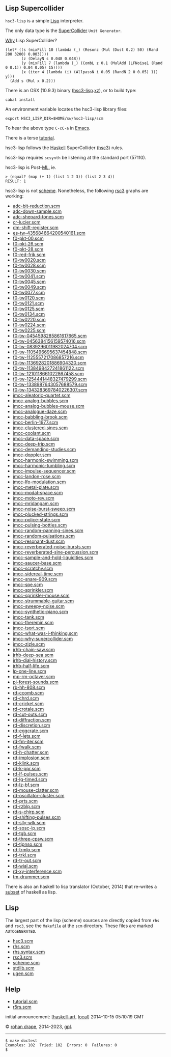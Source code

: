 Lisp Supercollider
------------------

<!-- American Primitive, Vol. 2 -->

`hsc3-lisp` is a simple
[Lisp](http://www-formal.stanford.edu/jmc/history/lisp/lisp.html)
interpreter.

The only data type is the
[SuperCollider](http://audiosynth.com/)
`Unit Generator`.

[Why](http://rohandrape.net/?t=hsc3-graphs&e=lib/sc/graph/jmcc-why-supercollider.scd) Lisp SuperCollider?

~~~~
(let* ((s (mixFill 10 (lambda (_) (Resonz (Mul (Dust 0.2) 50) (Rand 200 3200) 0.003))))
       (z (DelayN s 0.048 0.048))
       (y (mixFill 7 (lambda (_) (CombL z 0.1 (MulAdd (LFNoise1 (Rand 0 0.1)) 0.04 0.05) 15))))
       (x (iter 4 (lambda (i) (AllpassN i 0.05 (RandN 2 0 0.05) 1)) y)))
  (Add s (Mul x 0.2)))
~~~~

There is an OSX (10.9.3) binary
([hsc3-lisp](sw/hsc3-lisp/osx/hsc3-lisp.xz).[xz](http://tukaani.org/xz/)),
or to build type:

~~~~
cabal install
~~~~

An environment variable locates the hsc3-lisp library files:

~~~~
export HSC3_LISP_DIR=$HOME/sw/hsc3-lisp/scm
~~~~

To hear the above type `C-cC-a` in
[Emacs](http://www.gnu.org/software/emacs/).

<!--
Or in a shell type:

~~~~
hsc3-lisp ~/sw/rsc3/help/graph/jmcc-why-supercollider.scm
~~~~
-->

There is a terse [tutorial](http://rohandrape.net/?t=hsc3-lisp&e=help/tutorial.scm).

<!--
and [translations](?t=hsc3-lisp&e=help/jmcc.lisp) of graphs by [James
McCartney](http://audiosynth.com/autobio/emu.jpg) from the `SC2`
manual.
-->

<!-- hsc3-lisp is `case-insensitive`. -->

<!-- In emacs you can type `C-x C-l` to time travel. -->

hsc3-lisp follows the
[Haskell](http://haskell.org/)
SuperCollider
([hsc3](http://rohandrape.net/?t=hsc3))
rules.

hsc3-lisp requires `scsynth` be listening at the standard port (57110).

hsc3-lisp is Post-[ML](http://standardml.org), ie.

    > (equal? (map (+ 1) (list 1 2 3)) (list 2 3 4))
    RESULT: 1

hsc3-lisp is not [scheme](http://library.readscheme.org/standards.html).
Nonetheless, the following [rsc3](http://rohandrape.net/?t=rsc3) graphs are working:

- [adc-bit-reduction.scm](?t=rsc3&e=help/graph/adc-bit-reduction.scm)
- [adc-down-sample.scm](?t=rsc3&e=help/graph/adc-down-sample.scm)
- [adc-shepard-tones.scm](?t=rsc3&e=help/graph/adc-shepard-tones.scm)
- [cr-lucier.scm](?t=rsc3&e=help/graph/cr-lucier.scm)
- [dm-shift-register.scm](?t=rsc3&e=help/graph/dm-shift-register.scm)
- [es-tw-435684664200540161.scm](?t=rsc3&e=help/graph/es-tw-435684664200540161.scm)
- [f0-pkt-00.scm](?t=rsc3&e=help/graph/f0-pkt-00.scm)
- [f0-pkt-26.scm](?t=rsc3&e=help/graph/f0-pkt-26.scm)
- [f0-pkt-28.scm](?t=rsc3&e=help/graph/f0-pkt-28.scm)
- [f0-red-frik.scm](?t=rsc3&e=help/graph/f0-red-frik.scm)
- [f0-tw0020.scm](?t=rsc3&e=help/graph/f0-tw0020.scm)
- [f0-tw0028.scm](?t=rsc3&e=help/graph/f0-tw0028.scm)
- [f0-tw0030.scm](?t=rsc3&e=help/graph/f0-tw0030.scm)
- [f0-tw0041.scm](?t=rsc3&e=help/graph/f0-tw0041.scm)
- [f0-tw0045.scm](?t=rsc3&e=help/graph/f0-tw0045.scm)
- [f0-tw0049.scm](?t=rsc3&e=help/graph/f0-tw0049.scm)
- [f0-tw0077.scm](?t=rsc3&e=help/graph/f0-tw0077.scm)
- [f0-tw0120.scm](?t=rsc3&e=help/graph/f0-tw0120.scm)
- [f0-tw0121.scm](?t=rsc3&e=help/graph/f0-tw0121.scm)
- [f0-tw0125.scm](?t=rsc3&e=help/graph/f0-tw0125.scm)
- [f0-tw0134.scm](?t=rsc3&e=help/graph/f0-tw0134.scm)
- [f0-tw0220.scm](?t=rsc3&e=help/graph/f0-tw0220.scm)
- [f0-tw0224.scm](?t=rsc3&e=help/graph/f0-tw0224.scm)
- [f0-tw0225.scm](?t=rsc3&e=help/graph/f0-tw0225.scm)
- [f0-tw-0454598285861617665.scm](?t=rsc3&e=help/graph/f0-tw-0454598285861617665.scm)
- [f0-tw-0456384156159574016.scm](?t=rsc3&e=help/graph/f0-tw-0456384156159574016.scm)
- [f0-tw-0839296011982024704.scm](?t=rsc3&e=help/graph/f0-tw-0839296011982024704.scm)
- [f0-tw-1105496695637454848.scm](?t=rsc3&e=help/graph/f0-tw-1105496695637454848.scm)
- [f0-tw-1125557217086857216.scm](?t=rsc3&e=help/graph/f0-tw-1125557217086857216.scm)
- [f0-tw-1136928201886904320.scm](?t=rsc3&e=help/graph/f0-tw-1136928201886904320.scm)
- [f0-tw-1138498427241861122.scm](?t=rsc3&e=help/graph/f0-tw-1138498427241861122.scm)
- [f0-tw-1210118661022867458.scm](?t=rsc3&e=help/graph/f0-tw-1210118661022867458.scm)
- [f0-tw-1254441448327479299.scm](?t=rsc3&e=help/graph/f0-tw-1254441448327479299.scm)
- [f0-tw-1338987643057688579.scm](?t=rsc3&e=help/graph/f0-tw-1338987643057688579.scm)
- [f0-tw-1343283697840226307.scm](?t=rsc3&e=help/graph/f0-tw-1343283697840226307.scm)
- [jmcc-aleatoric-quartet.scm](?t=rsc3&e=help/graph/jmcc-aleatoric-quartet.scm)
- [jmcc-analog-bubbles.scm](?t=rsc3&e=help/graph/jmcc-analog-bubbles.scm)
- [jmcc-analog-bubbles-mouse.scm](?t=rsc3&e=help/graph/jmcc-analog-bubbles-mouse.scm)
- [jmcc-analogue-daze.scm](?t=rsc3&e=help/graph/jmcc-analogue-daze.scm)
- [jmcc-babbling-brook.scm](?t=rsc3&e=help/graph/jmcc-babbling-brook.scm)
- [jmcc-berlin-1977.scm](?t=rsc3&e=help/graph/jmcc-berlin-1977.scm)
- [jmcc-clustered-sines.scm](?t=rsc3&e=help/graph/jmcc-clustered-sines.scm)
- [jmcc-coolant.scm](?t=rsc3&e=help/graph/jmcc-coolant.scm)
- [jmcc-data-space.scm](?t=rsc3&e=help/graph/jmcc-data-space.scm)
- [jmcc-deep-trip.scm](?t=rsc3&e=help/graph/jmcc-deep-trip.scm)
- [jmcc-demanding-studies.scm](?t=rsc3&e=help/graph/jmcc-demanding-studies.scm)
- [jmcc-doppler.scm](?t=rsc3&e=help/graph/jmcc-doppler.scm)
- [jmcc-harmonic-swimming.scm](?t=rsc3&e=help/graph/jmcc-harmonic-swimming.scm)
- [jmcc-harmonic-tumbling.scm](?t=rsc3&e=help/graph/jmcc-harmonic-tumbling.scm)
- [jmcc-impulse-sequencer.scm](?t=rsc3&e=help/graph/jmcc-impulse-sequencer.scm)
- [jmcc-landon-rose.scm](?t=rsc3&e=help/graph/jmcc-landon-rose.scm)
- [jmcc-lfo-modulation.scm](?t=rsc3&e=help/graph/jmcc-lfo-modulation.scm)
- [jmcc-metal-plate.scm](?t=rsc3&e=help/graph/jmcc-metal-plate.scm)
- [jmcc-modal-space.scm](?t=rsc3&e=help/graph/jmcc-modal-space.scm)
- [jmcc-moto-rev.scm](?t=rsc3&e=help/graph/jmcc-moto-rev.scm)
- [jmcc-mridangam.scm](?t=rsc3&e=help/graph/jmcc-mridangam.scm)
- [jmcc-noise-burst-sweep.scm](?t=rsc3&e=help/graph/jmcc-noise-burst-sweep.scm)
- [jmcc-plucked-strings.scm](?t=rsc3&e=help/graph/jmcc-plucked-strings.scm)
- [jmcc-police-state.scm](?t=rsc3&e=help/graph/jmcc-police-state.scm)
- [jmcc-pulsing-bottles.scm](?t=rsc3&e=help/graph/jmcc-pulsing-bottles.scm)
- [jmcc-random-panning-sines.scm](?t=rsc3&e=help/graph/jmcc-random-panning-sines.scm)
- [jmcc-random-pulsations.scm](?t=rsc3&e=help/graph/jmcc-random-pulsations.scm)
- [jmcc-resonant-dust.scm](?t=rsc3&e=help/graph/jmcc-resonant-dust.scm)
- [jmcc-reverberated-noise-bursts.scm](?t=rsc3&e=help/graph/jmcc-reverberated-noise-bursts.scm)
- [jmcc-reverberated-sine-percussion.scm](?t=rsc3&e=help/graph/jmcc-reverberated-sine-percussion.scm)
- [jmcc-sample-and-hold-liquidities.scm](?t=rsc3&e=help/graph/jmcc-sample-and-hold-liquidities.scm)
- [jmcc-saucer-base.scm](?t=rsc3&e=help/graph/jmcc-saucer-base.scm)
- [jmcc-scratchy.scm](?t=rsc3&e=help/graph/jmcc-scratchy.scm)
- [jmcc-sidereal-time.scm](?t=rsc3&e=help/graph/jmcc-sidereal-time.scm)
- [jmcc-snare-909.scm](?t=rsc3&e=help/graph/jmcc-snare-909.scm)
- [jmcc-spe.scm](?t=rsc3&e=help/graph/jmcc-spe.scm)
- [jmcc-sprinkler.scm](?t=rsc3&e=help/graph/jmcc-sprinkler.scm)
- [jmcc-sprinkler-mouse.scm](?t=rsc3&e=help/graph/jmcc-sprinkler-mouse.scm)
- [jmcc-strummable-guitar.scm](?t=rsc3&e=help/graph/jmcc-strummable-guitar.scm)
- [jmcc-sweepy-noise.scm](?t=rsc3&e=help/graph/jmcc-sweepy-noise.scm)
- [jmcc-synthetic-piano.scm](?t=rsc3&e=help/graph/jmcc-synthetic-piano.scm)
- [jmcc-tank.scm](?t=rsc3&e=help/graph/jmcc-tank.scm)
- [jmcc-theremin.scm](?t=rsc3&e=help/graph/jmcc-theremin.scm)
- [jmcc-tsort.scm](?t=rsc3&e=help/graph/jmcc-tsort.scm)
- [jmcc-what-was-i-thinking.scm](?t=rsc3&e=help/graph/jmcc-what-was-i-thinking.scm)
- [jmcc-why-supercollider.scm](?t=rsc3&e=help/graph/jmcc-why-supercollider.scm)
- [jmcc-zizle.scm](?t=rsc3&e=help/graph/jmcc-zizle.scm)
- [jrhb-chain-saw.scm](?t=rsc3&e=help/graph/jrhb-chain-saw.scm)
- [jrhb-deep-sea.scm](?t=rsc3&e=help/graph/jrhb-deep-sea.scm)
- [jrhb-dial-history.scm](?t=rsc3&e=help/graph/jrhb-dial-history.scm)
- [jrhb-half-life.scm](?t=rsc3&e=help/graph/jrhb-half-life.scm)
- [lp-one-line.scm](?t=rsc3&e=help/graph/lp-one-line.scm)
- [mp-rm-octaver.scm](?t=rsc3&e=help/graph/mp-rm-octaver.scm.scm)
- [pj-forest-sounds.scm](?t=rsc3&e=help/graph/pj-forest-sounds.scm)
- [rb-hh-808.scm](?t=rsc3&e=help/graph/rb-hh-808.scm)
- [rd-ccomb.scm](?t=rsc3&e=help/graph/rd-ccomb.scm)
- [rd-chrd.scm](?t=rsc3&e=help/graph/rd-chrd.scm)
- [rd-cricket.scm](?t=rsc3&e=help/graph/rd-cricket.scm)
- [rd-crotale.scm](?t=rsc3&e=help/graph/rd-crotale.scm)
- [rd-cut-outs.scm](?t=rsc3&e=help/graph/rd-cut-outs.scm)
- [rd-diffraction.scm](?t=rsc3&e=help/graph/rd-diffraction.scm)
- [rd-discretion.scm](?t=rsc3&e=help/graph/rd-discretion.scm)
- [rd-eggcrate.scm](?t=rsc3&e=help/graph/rd-eggcrate.scm)
- [rd-f-lets.scm](?t=rsc3&e=help/graph/rd-f-lets.scm)
- [rd-fm-iter.scm](?t=rsc3&e=help/graph/rd-fm-iter.scm)
- [rd-fwalk.scm](?t=rsc3&e=help/graph/rd-fwalk.scm)
- [rd-h-chatter.scm](?t=rsc3&e=help/graph/rd-h-chatter.scm)
- [rd-implosion.scm](?t=rsc3&e=help/graph/rd-implosion.scm)
- [rd-klink.scm](?t=rsc3&e=help/graph/rd-klink.scm)
- [rd-k-ppr.scm](?t=rsc3&e=help/graph/rd-k-ppr.scm)
- [rd-lf-pulses.scm](?t=rsc3&e=help/graph/rd-lf-pulses.scm)
- [rd-lg-timed.scm](?t=rsc3&e=help/graph/rd-lg-timed.scm)
- [rd-lz-bf.scm](?t=rsc3&e=help/graph/rd-lz-bf.scm)
- [rd-mouse-clatter.scm](?t=rsc3&e=help/graph/rd-mouse-clatter.scm)
- [rd-oscillator-cluster.scm](?t=rsc3&e=help/graph/rd-oscillator-cluster.scm)
- [rd-prts.scm](?t=rsc3&e=help/graph/rd-prts.scm)
- [rd-rzblp.scm](?t=rsc3&e=help/graph/rd-rzblp.scm)
- [rd-s-chirp.scm](?t=rsc3&e=help/graph/rd-s-chirp.scm)
- [rd-shifting-pulses.scm](?t=rsc3&e=help/graph/rd-shifting-pulses.scm)
- [rd-slly-wlk.scm](?t=rsc3&e=help/graph/rd-slly-wlk.scm)
- [rd-sosc-lp.scm](?t=rsc3&e=help/graph/rd-sosc-lp.scm)
- [rd-tgb.scm](?t=rsc3&e=help/graph/rd-tgb.scm)
- [rd-three-cpsw.scm](?t=rsc3&e=help/graph/rd-three-cpsw.scm)
- [rd-tipnso.scm](?t=rsc3&e=help/graph/rd-tipnso.scm)
- [rd-trmlo.scm](?t=rsc3&e=help/graph/rd-trmlo.scm)
- [rd-trkl.scm](?t=rsc3&e=help/graph/rd-trkl.scm)
- [rd-tr-out.scm](?t=rsc3&e=help/graph/rd-tr-out.scm)
- [rd-wial.scm](?t=rsc3&e=help/graph/rd-wial.scm)
- [rd-xy-interference.scm](?t=rsc3&e=help/graph/rd-xy-interference.scm)
- [tm-drummer.scm](?t=rsc3&e=help/graph/tm-drummer.scm)

<!--
- [alien-froggies.scm](?t=rsc3&e=help/graph/alien-froggies.scm)
- [alien-meadow.scm](?t=rsc3&e=help/graph/alien-meadow.scm)
- [blips-001.scm](?t=rsc3&e=help/graph/blips-001.scm)
- [bottle.scm](?t=rsc3&e=help/graph/bottle.scm)
- [bouncing-objects.scm](?t=rsc3&e=help/graph/bouncing-objects.scm)
- [bowed-string.scm](?t=rsc3&e=help/graph/bowed-string.scm)
- [choip.scm](?t=rsc3&e=help/graph/choip.scm)
- [cymbalism-accelerando.scm](?t=rsc3&e=help/graph/cymbalism-accelerando.scm)
- [cymbalism.scm](?t=rsc3&e=help/graph/cymbalism.scm)
- [hard-sync-sawtooth-with-lfo.scm](?t=rsc3&e=help/graph/hard-sync-sawtooth-with-lfo.scm)
- [hell-is-busy.scm](?t=rsc3&e=help/graph/hell-is-busy.scm)
- [karplus-strong.scm](?t=rsc3&e=help/graph/karplus-strong.scm)
- [lots-o-sines.scm](?t=rsc3&e=help/graph/lots-o-sines.scm)
- [narrow-band-filtered-crackle-noise.scm](?t=rsc3&e=help/graph/narrow-band-filtered-crackle-noise.scm)
- [nharm.scm](?t=rsc3&e=help/graph/nharm.scm)
- [pattern-buffer.scm](?t=rsc3&e=help/graph/pattern-buffer.scm)
- [pond-life.scm](?t=rsc3&e=help/graph/pond-life.scm)
- [rails.scm](?t=rsc3&e=help/graph/rails.scm)
- [random-sine-waves.scm](?t=rsc3&e=help/graph/random-sine-waves.scm)
- [record-scratcher.scm](?t=rsc3&e=help/graph/record-scratcher.scm)
- [red-frik.scm](?t=rsc3&e=help/graph/red-frik.scm)
- [reset.scm](?t=rsc3&e=help/graph/reset.scm)
- [resonators-harmonic-series.scm](?t=rsc3&e=help/graph/resonators-harmonic-series.scm)
- [reso-pulse.scm](?t=rsc3&e=help/graph/reso-pulse.scm)
- [ring-modulated-klank.scm](?t=rsc3&e=help/graph/ring-modulated-klank.scm)
- [scritto.scm](?t=rsc3&e=help/graph/scritto.scm)
- [seqr.scm](?t=rsc3&e=help/graph/seqr.scm)
- [status.scm](?t=rsc3&e=help/graph/status.scm)
- [strtchd-scrmbld.scm](?t=rsc3&e=help/graph/strtchd-scrmbld.scm)
- [swept-resonant-noise.scm](?t=rsc3&e=help/graph/swept-resonant-noise.scm)
- [tgr-rpr.scm](?t=rsc3&e=help/graph/tgr-rpr.scm)
- [tremulate.scm](?t=rsc3&e=help/graph/tremulate.scm)
- [uplink.scm](?t=rsc3&e=help/graph/uplink.scm)
- [voscil.scm](?t=rsc3&e=help/graph/voscil.scm)
- [wind-metals.scm](?t=rsc3&e=help/graph/wind-metals.scm)
-->

There is also an haskell to lisp translator (October, 2014) that re-writes a
[subset](http://rohandrape.net/?t=hsc3-lisp&e=md/sexp.md) of haskell as lisp.

## Lisp

The largest part of the lisp (scheme) sources are directly copied from `rhs` and `rsc3`,
see the `Makefile` at the `scm` directory.  These files are marked `AUTOGENERATED`.

- [hsc3.scm](?t=hsc3-lisp&e=scm/hsc3.scm)
- [rhs.scm](?t=hsc3-lisp&e=scm/rhs.scm)
- [rhs.syntax.scm](?t=hsc3-lisp&e=scm/rhs.syntax.scm)
- [rsc3.scm](?t=hsc3-lisp&e=scm/rsc3.scm)
- [scheme.scm](?t=hsc3-lisp&e=scm/scheme.scm)
- [stdlib.scm](?t=hsc3-lisp&e=scm/stdlib.scm)
- [ugen.scm](?t=hsc3-lisp&e=scm/ugen.scm)

## Help

<!-- - [jmcc.scm](?t=hsc3-lisp&e=help/jmcc.scm) -->

- [tutorial.scm](?t=hsc3-lisp&e=help/tutorial.scm)
- [r5rs.scm](?t=hsc3-lisp&e=help/r5rs.scm)

initial announcement:
[[haskell-art](http://lurk.org/groups/haskell-art/messages/topic/5i1PSjCHQvVQwcAcLhUaE6/),
 [local](?t=hsc3-lisp&e=help/announce.text)]
2014-10-15 05:10:19 GMT

<!--
[bham](http://www.listarc.bham.ac.uk/lists/sc-users/msg42056.html)
[gmane](http://article.gmane.org/gmane.comp.lang.haskell.art/1026)
-->

© [rohan drape](http://rohandrape.net/), 2014-2023, [gpl](http://gnu.org/copyleft/).

* * *

```
$ make doctest
Examples: 102  Tried: 102  Errors: 0  Failures: 0
$
```
